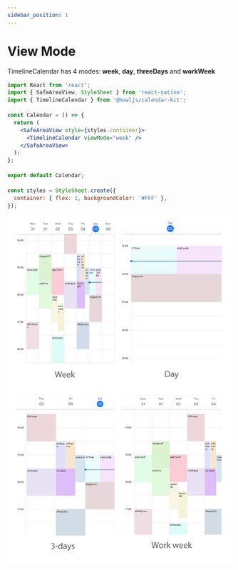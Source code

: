 ```yaml
---
sidebar_position: 1
---
```


# View Mode
TimelineCalendar has 4 modes: **week**, **day**, **threeDays** and **workWeek**

```jsx title="Example"
import React from 'react';
import { SafeAreaView, StyleSheet } from 'react-native';
import { TimelineCalendar } from '@howljs/calendar-kit';

const Calendar = () => {
  return (
    <SafeAreaView style={styles.container}>
      <TimelineCalendar viewMode="week" />
    </SafeAreaView>
  );
};

export default Calendar;

const styles = StyleSheet.create({
  container: { flex: 1, backgroundColor: '#FFF' },
});
```

![View mode](./img/view-mode.jpg)
